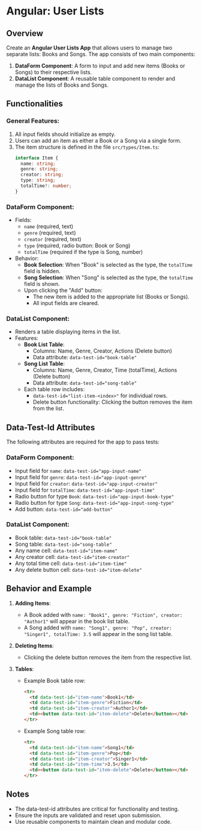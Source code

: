 # Angular: User Lists

## Overview
Create an **Angular User Lists App** that allows users to manage two separate lists: Books and Songs. The app consists of two main components: 

1. **DataForm Component**: A form to input and add new items (Books or Songs) to their respective lists.
2. **DataList Component**: A reusable table component to render and manage the lists of Books and Songs.

## Functionalities

### General Features:
1. All input fields should initialize as empty.
2. Users can add an item as either a Book or a Song via a single form.
3. The item structure is defined in the file `src/types/Item.ts`:
    ```typescript
    interface Item {
      name: string;
      genre: string;
      creator: string;
      type: string;
      totalTime?: number;
    }
    ```

### DataForm Component:
- Fields:
  - `name` (required, text)
  - `genre` (required, text)
  - `creator` (required, text)
  - `type` (required, radio button: Book or Song)
  - `totalTime` (required if the type is Song, number)
- Behavior:
  - **Book Selection**: When "Book" is selected as the type, the `totalTime` field is hidden.
  - **Song Selection**: When "Song" is selected as the type, the `totalTime` field is shown.
  - Upon clicking the "Add" button:
    - The new item is added to the appropriate list (Books or Songs).
    - All input fields are cleared.

### DataList Component:
- Renders a table displaying items in the list.
- Features:
  - **Book List Table**:
    - Columns: Name, Genre, Creator, Actions (Delete button)
    - Data attribute: `data-test-id="book-table"`
  - **Song List Table**:
    - Columns: Name, Genre, Creator, Time (totalTime), Actions (Delete button)
    - Data attribute: `data-test-id="song-table"`
  - Each table row includes:
    - `data-test-id="list-item-<index>"` for individual rows.
    - Delete button functionality: Clicking the button removes the item from the list.

## Data-Test-Id Attributes
The following attributes are required for the app to pass tests:

### DataForm Component:
- Input field for `name`: `data-test-id="app-input-name"`
- Input field for `genre`: `data-test-id="app-input-genre"`
- Input field for `creator`: `data-test-id="app-input-creator"`
- Input field for `totalTime`: `data-test-id="app-input-time"`
- Radio button for type `Book`: `data-test-id="app-input-book-type"`
- Radio button for type `Song`: `data-test-id="app-input-song-type"`
- Add button: `data-test-id="add-button"`

### DataList Component:
- Book table: `data-test-id="book-table"`
- Song table: `data-test-id="song-table"`
- Any name cell: `data-test-id="item-name"`
- Any creator cell: `data-test-id="item-creator"`
- Any total time cell: `data-test-id="item-time"`
- Any delete button cell: `data-test-id="item-delete"`

## Behavior and Example
1. **Adding Items**:
   - A Book added with `name: "Book1", genre: "Fiction", creator: "Author1"` will appear in the book list table.
   - A Song added with `name: "Song1", genre: "Pop", creator: "Singer1", totalTime: 3.5` will appear in the song list table.
   
2. **Deleting Items**:
   - Clicking the delete button removes the item from the respective list.

3. **Tables**:
   - Example Book table row:
     ```html
     <tr>
       <td data-test-id="item-name">Book1</td>
       <td data-test-id="item-genre">Fiction</td>
       <td data-test-id="item-creator">Author1</td>
       <td><button data-test-id="item-delete">Delete</button></td>
     </tr>
     ```
   - Example Song table row:
     ```html
     <tr>
       <td data-test-id="item-name">Song1</td>
       <td data-test-id="item-genre">Pop</td>
       <td data-test-id="item-creator">Singer1</td>
       <td data-test-id="item-time">3.5</td>
       <td><button data-test-id="item-delete">Delete</button></td>
     </tr>
     ```

## Notes
- The data-test-id attributes are critical for functionality and testing.
- Ensure the inputs are validated and reset upon submission.
- Use reusable components to maintain clean and modular code.
